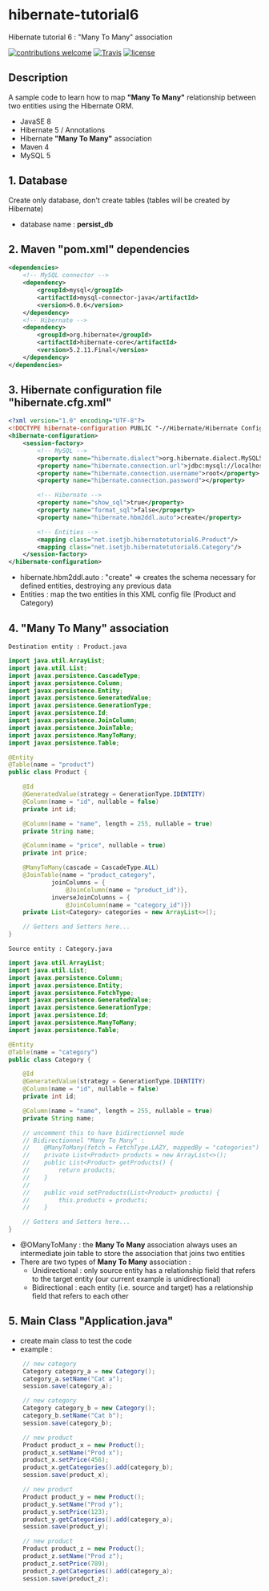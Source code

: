 # hibernate-tutorial6
Hibernate tutorial 6 : "Many To Many" association

[![contributions welcome](https://img.shields.io/badge/contributions-welcome-orange.svg?style=flat)](https://github.com/nfriaa/hibernate-tutorial6/issues) [![Travis](https://img.shields.io/travis/rust-lang/rust.svg)](https://github.com/nfriaa/hibernate-tutorial6) [![license](https://img.shields.io/github/license/mashape/apistatus.svg)](https://github.com/nfriaa/hibernate-tutorial6/blob/master/LICENSE)

## Description
A sample code to learn how to map **"Many To Many"** relationship between two entities using the Hibernate ORM.
* JavaSE 8
* Hibernate 5 / Annotations
* Hibernate **"Many To Many"** association
* Maven 4
* MySQL 5

## 1. Database
Create only database, don't create tables (tables will be created by Hibernate)
* database name : **persist_db**

## 2. Maven "pom.xml" dependencies
```xml
<dependencies>
    <!-- MySQL connector -->
    <dependency>
        <groupId>mysql</groupId>
        <artifactId>mysql-connector-java</artifactId>
        <version>6.0.6</version>
    </dependency>
    <!-- Hibernate -->
    <dependency>
        <groupId>org.hibernate</groupId>
        <artifactId>hibernate-core</artifactId>
        <version>5.2.11.Final</version>
    </dependency>
</dependencies>
```

## 3. Hibernate configuration file "hibernate.cfg.xml"
```xml
<?xml version="1.0" encoding="UTF-8"?>
<!DOCTYPE hibernate-configuration PUBLIC "-//Hibernate/Hibernate Configuration DTD 3.0//EN" "http://hibernate.sourceforge.net/hibernate-configuration-3.0.dtd">
<hibernate-configuration>
    <session-factory>
        <!-- MySQL -->
        <property name="hibernate.dialect">org.hibernate.dialect.MySQL5InnoDBDialect</property>
        <property name="hibernate.connection.url">jdbc:mysql://localhost:3306/persist_db?useTimezone=true&amp;serverTimezone=UTC</property>
        <property name="hibernate.connection.username">root</property>
        <property name="hibernate.connection.password"></property>

        <!-- Hibernate -->
        <property name="show_sql">true</property>
        <property name="format_sql">false</property>
        <property name="hibernate.hbm2ddl.auto">create</property>

        <!-- Entities -->
        <mapping class="net.isetjb.hibernatetutorial6.Product"/>
        <mapping class="net.isetjb.hibernatetutorial6.Category"/>
    </session-factory>
</hibernate-configuration>
```
* hibernate.hbm2ddl.auto : "create" => creates the schema necessary for defined entities, destroying any previous data
* Entities : map the two entities in this XML config file (Product and Category)

## 4. "Many To Many" association
`Destination entity : Product.java`
```java
import java.util.ArrayList;
import java.util.List;
import javax.persistence.CascadeType;
import javax.persistence.Column;
import javax.persistence.Entity;
import javax.persistence.GeneratedValue;
import javax.persistence.GenerationType;
import javax.persistence.Id;
import javax.persistence.JoinColumn;
import javax.persistence.JoinTable;
import javax.persistence.ManyToMany;
import javax.persistence.Table;

@Entity
@Table(name = "product")
public class Product {

    @Id
    @GeneratedValue(strategy = GenerationType.IDENTITY)
    @Column(name = "id", nullable = false)
    private int id;

    @Column(name = "name", length = 255, nullable = true)
    private String name;

    @Column(name = "price", nullable = true)
    private int price;

    @ManyToMany(cascade = CascadeType.ALL)
    @JoinTable(name = "product_category",
            joinColumns = {
                @JoinColumn(name = "product_id")},
            inverseJoinColumns = {
                @JoinColumn(name = "category_id")})
    private List<Category> categories = new ArrayList<>();

    // Getters and Setters here...
}
```

`Source entity : Category.java`
```java
import java.util.ArrayList;
import java.util.List;
import javax.persistence.Column;
import javax.persistence.Entity;
import javax.persistence.FetchType;
import javax.persistence.GeneratedValue;
import javax.persistence.GenerationType;
import javax.persistence.Id;
import javax.persistence.ManyToMany;
import javax.persistence.Table;

@Entity
@Table(name = "category")
public class Category {

    @Id
    @GeneratedValue(strategy = GenerationType.IDENTITY)
    @Column(name = "id", nullable = false)
    private int id;

    @Column(name = "name", length = 255, nullable = true)
    private String name;

    // uncomment this to have bidirectionnel mode
    // Bidirectionnel "Many To Many" :
    //    @ManyToMany(fetch = FetchType.LAZY, mappedBy = "categories")
    //    private List<Product> products = new ArrayList<>();
    //    public List<Product> getProducts() {
    //        return products;
    //    }
    //
    //    public void setProducts(List<Product> products) {
    //        this.products = products;
    //    }

    // Getters and Setters here...
}
```
* @OManyToMany : the **Many To Many** association always uses an intermediate join table to store the association that joins two entities
* There are two types of **Many To Many** association : 
    * Unidirectional : only source entity has a relationship field that refers to the target entity (our current example is unidirectional)
    * Bidirectional : each entity (i.e. source and target) has a relationship field that refers to each other

## 5. Main Class "Application.java"
* create main class to test the code
* example :
```java
    // new category
    Category category_a = new Category();
    category_a.setName("Cat a");
    session.save(category_a);

    // new category
    Category category_b = new Category();
    category_b.setName("Cat b");
    session.save(category_b);

    // new product
    Product product_x = new Product();
    product_x.setName("Prod x");
    product_x.setPrice(456);
    product_x.getCategories().add(category_b);
    session.save(product_x);

    // new product
    Product product_y = new Product();
    product_y.setName("Prod y");
    product_y.setPrice(123);
    product_y.getCategories().add(category_a);
    session.save(product_y);

    // new product
    Product product_z = new Product();
    product_z.setName("Prod z");
    product_z.setPrice(789);
    product_z.getCategories().add(category_a);
    session.save(product_z);
```